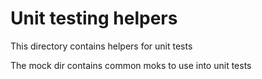# Unit testing helpers

This directory contains helpers for unit tests

The mock dir contains common moks to use into unit tests
